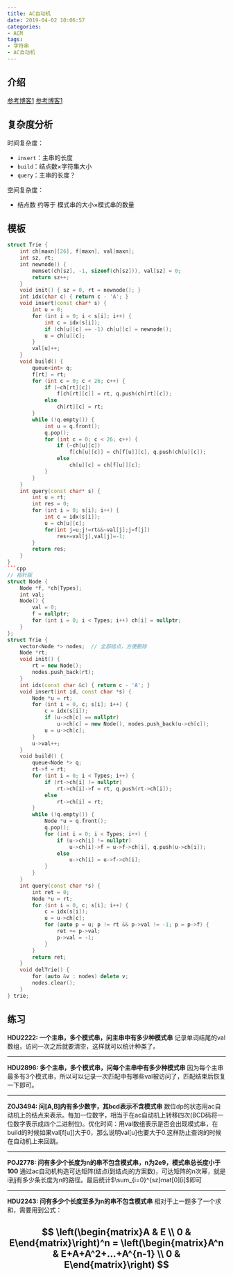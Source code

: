 ```yaml
---
title: AC自动机
date: 2019-04-02 10:06:57
categories:
- ACM
tags:
- 字符串
- AC自动机
---
```


## 介绍

[参考博客1](https://www.luogu.org/blog/42196/qiang-shi-tu-xie-ac-zi-dong-ji)
[参考博客1](http://www.cnblogs.com/cjyyb/p/7196308.html)

## 复杂度分析
时间复杂度：
- `insert`：主串的长度
- `build`：结点数×字符集大小
- `query`：主串的长度？

空间复杂度：
- 结点数 约等于 模式串的大小×模式串的数量
<!--more-->
## 模板
```cpp
struct Trie {
    int ch[maxn][26], f[maxn], val[maxn];
    int sz, rt;
    int newnode() {
        memset(ch[sz], -1, sizeof(ch[sz])), val[sz] = 0;
        return sz++;
    }
    void init() { sz = 0, rt = newnode(); }
    int idx(char c) { return c - 'A'; }
    void insert(const char* s) {
        int u = 0;
        for (int i = 0; i < s[i]; i++) {
            int c = idx(s[i]);
            if (ch[u][c] == -1) ch[u][c] = newnode();
            u = ch[u][c];
        }
        val[u]++;
    }
    void build() {
        queue<int> q;
        f[rt] = rt;
        for (int c = 0; c < 26; c++) {
            if (~ch[rt][c])
                f[ch[rt][c]] = rt, q.push(ch[rt][c]);
            else
                ch[rt][c] = rt;
        }
        while (!q.empty()) {
            int u = q.front();
            q.pop();
            for (int c = 0; c < 26; c++) {
                if (~ch[u][c])
                    f[ch[u][c]] = ch[f[u]][c], q.push(ch[u][c]);
                else
                    ch[u][c] = ch[f[u]][c];
            }
        }
    }
    int query(const char* s) {
        int u = rt;
        int res = 0;
        for (int i = 0; s[i]; i++) {
            int c = idx(s[i]);
            u = ch[u][c];
            for(int j=u;j!=rt&&~val[j];j=f[j])
                res+=val[j],val[j]=-1;
        }
        return res;
    }
}
```cpp
// 指针版
struct Node {
    Node *f, *ch[Types];
    int val;
    Node() {
        val = 0;
        f = nullptr;
        for (int i = 0; i < Types; i++) ch[i] = nullptr;
    }
};
struct Trie {
    vector<Node *> nodes;  // 全部结点，方便删除
    Node *rt;
    void init() {
        rt = new Node();
        nodes.push_back(rt);
    }
    int idx(const char &c) { return c - 'A'; }
    void insert(int id, const char *s) {
        Node *u = rt;
        for (int i = 0, c; s[i]; i++) {
            c = idx(s[i]);
            if (u->ch[c] == nullptr)
                u->ch[c] = new Node(), nodes.push_back(u->ch[c]);
            u = u->ch[c];
        }
        u->val++;
    }
    void build() {
        queue<Node *> q;
        rt->f = rt;
        for (int i = 0; i < Types; i++) {
            if (rt->ch[i] != nullptr)
                rt->ch[i]->f = rt, q.push(rt->ch[i]);
            else
                rt->ch[i] = rt;
        }
        while (!q.empty()) {
            Node *u = q.front();
            q.pop();
            for (int i = 0; i < Types; i++) {
                if (u->ch[i] != nullptr)
                    u->ch[i]->f = u->f->ch[i], q.push(u->ch[i]);
                else
                    u->ch[i] = u->f->ch[i];
            }
        }
    }
    int query(const char *s) {
        int ret = 0;
        Node *u = rt;
        for (int i = 0, c; s[i]; i++) {
            c = idx(s[i]);
            u = u->ch[c];
            for (auto p = u; p != rt && p->val != -1; p = p->f) {
                ret += p->val;
                p->val = -1;
            }
        }
        return ret;
    }
    void delTrie() {
        for (auto &v : nodes) delete v;
        nodes.clear();
    }
} trie;
```

## 练习

**HDU2222: 一个主串，多个模式串，问主串中有多少种模式串**
记录单词结尾的val数组，访问一次之后就要清空，这样就可以统计种类了。

---

**HDU2896: 多个主串，多个模式串，问每个主串中有多少种模式串**
因为每个主串最多有3个模式串，所以可以记录一次匹配中有哪些val被访问了，匹配结束后恢复一下即可。

---

**ZOJ3494: 问[A,B]内有多少数字，其bcd表示不含模式串**
数位dp的状态用ac自动机上的结点来表示。每加一位数字，相当于在ac自动机上转移四次(BCD码将一位数字表示成四个二进制位)。优化时间：用val数组表示是否会出现模式串，在build的时候如果val[f[u]]大于0，那么说明val[u]也要大于0.这样防止查询的时候在自动机上来回跳。

---

**POJ2778: 问有多少个长度为n的串不包含模式串，n为2e9，模式串总长度小于100**
通过ac自动机构造可达矩阵(结点i到结点j的方案数)，可达矩阵的n次幂，就是i到j有多少条长度为n的路径。最后统计$\sum_{i=0}^{sz}mat[0][i]$即可

---

**HDU2243: 问有多少个长度至多为n的串不包含模式串**
相对于上一题多了一个求和，需要用到公式：

$$ \left(\begin{matrix}A & E \\ 0 & E\end{matrix}\right)^n = \left(\begin{matrix}A^n & E+A+A^2+...+A^{n-1} \\ 0 & E\end{matrix}\right) $$
---